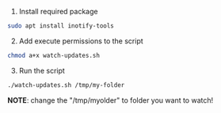 1. Install required package
```bash
sudo apt install inotify-tools
```
2. Add execute permissions to the script
```bash
chmod a+x watch-updates.sh
```
3. Run the script
```bash
./watch-updates.sh /tmp/my-folder
```
<b>NOTE</b>: change the "/tmp/myolder" to folder you want to watch!

